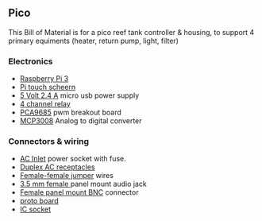 ## Pico

This Bill of Material is for a pico reef tank controller & housing, to support 4 primary equiments (heater, return pump, light, filter)

### Electronics

- [Raspberry Pi 3](https://www.adafruit.com/product/3055)
- [Pi touch scheern](https://www.adafruit.com/product/2718)
- [5 Volt 2.4 A](https://www.adafruit.com/product/1995) micro usb power supply
- [4 channel relay](https://www.amazon.com/CJRSLRB-G3MB-202P-Duemilanove-Mega2560-Mega1280/dp/B01GCCHBNS/)
- [PCA9685](https://www.adafruit.com/product/815) pwm breakout board
- [MCP3008](https://www.adafruit.com/products/856) Analog to digital converter

### Connectors & wiring

- [AC Inlet](https://www.amazon.com/Inlet-Power-Socket-Switch-IEC320/dp/B00511QVVK/) power socket with fuse.
- [Duplex AC receptacles](https://www.amazon.com/Leviton-T5325-W-Resistant-Receptacle-Grounding/dp/B0012DRL4C/)
- [Female-female jumper](https://www.adafruit.com/product/266) wires
- [3.5 mm female ](https://www.amazon.com/Philmore-Isolated-Stereo-Female-Headphone/dp/B00OGLCR3W) panel mount audio jack
- [Female panel mount BNC](https://www.amazon.com/CESS-Female-Coaxial-Connector-Soldering/dp/B012EELQK2) connector
- [proto board](https://www.adafruit.com/product/3203)
- [IC socket](https://www.adafruit.com/product/2203)

